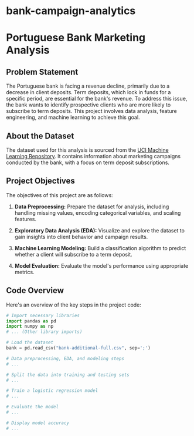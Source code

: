 # bank-campaign-analytics 
# Portuguese Bank Marketing Analysis

## Problem Statement

The Portuguese bank is facing a revenue decline, primarily due to a decrease in client deposits. Term deposits, which lock in funds for a specific period, are essential for the bank's revenue. To address this issue, the bank wants to identify prospective clients who are more likely to subscribe to term deposits. This project involves data analysis, feature engineering, and machine learning to achieve this goal.

## About the Dataset

The dataset used for this analysis is sourced from the [UCI Machine Learning Repository](https://archive.ics.uci.edu/ml/datasets/bank+marketing). It contains information about marketing campaigns conducted by the bank, with a focus on term deposit subscriptions.

## Project Objectives

The objectives of this project are as follows:

1. **Data Preprocessing:** Prepare the dataset for analysis, including handling missing values, encoding categorical variables, and scaling features.

2. **Exploratory Data Analysis (EDA):** Visualize and explore the dataset to gain insights into client behavior and campaign results.

3. **Machine Learning Modeling:** Build a classification algorithm to predict whether a client will subscribe to a term deposit.

4. **Model Evaluation:** Evaluate the model's performance using appropriate metrics.

## Code Overview

Here's an overview of the key steps in the project code:

```python
# Import necessary libraries
import pandas as pd
import numpy as np
# ... (Other library imports)

# Load the dataset
bank = pd.read_csv("bank-additional-full.csv", sep=';')

# Data preprocessing, EDA, and modeling steps
# ...

# Split the data into training and testing sets
# ...

# Train a logistic regression model
# ...

# Evaluate the model
# ...

# Display model accuracy
# ...

